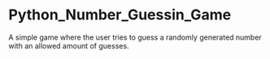 # Python_Number_Guessin_Game
A simple game where the user tries to guess a randomly generated number with an allowed amount of guesses. 
